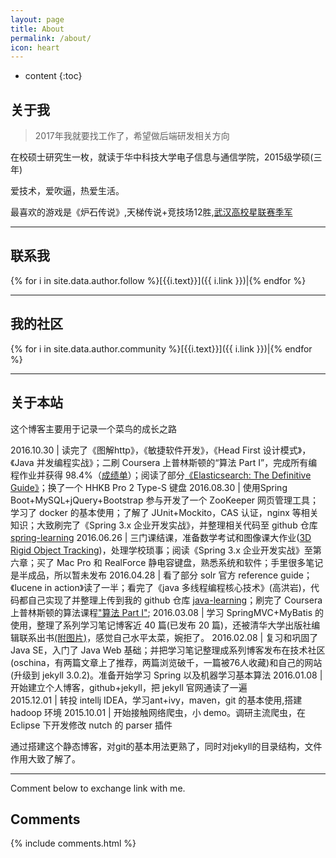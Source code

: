 ```yaml
---
layout: page
title: About
permalink: /about/
icon: heart
---
```


* content
{:toc}


## 关于我


> 2017年我就要找工作了，希望做后端研发相关方向

在校硕士研究生一枚，就读于华中科技大学电子信息与通信学院，2015级学硕(三年)   

爱技术，爱吹逼，热爱生活。

最喜欢的游戏是《炉石传说》,天梯传说+竞技场12胜,[武汉高校星联赛季军](http://7xsna4.com2.z0.glb.clouddn.com/heartstone-prize.png)

---

## 联系我


{% for i in site.data.author.follow %}[{{i.text}}]({{ i.link }})|{% endfor %}

---

## 我的社区

{% for i in site.data.author.community %}[{{i.text}}]({{ i.link }})|{% endfor %}




---

## 关于本站  


这个博客主要用于记录一个菜鸟的成长之路

2016.10.30 | 读完了《图解http》，《敏捷软件开发》，《Head First 设计模式》，《Java 并发编程实战》；二刷 Coursera 上普林斯顿的“算法 Part I”，完成所有编程作业并获得 98.4%（[成绩单](http://7xph6d.com1.z0.glb.clouddn.com/%E9%9A%8F%E7%AC%94_part-I-total.png)）；阅读了部分[《Elasticsearch: The Definitive Guide》](https://www.elastic.co/guide/en/elasticsearch/guide/current/index.html)；换了一个 HHKB Pro 2 Type-S 键盘
2016.08.30 | 使用Spring Boot+MySQL+jQuery+Bootstrap 参与开发了一个 ZooKeeper 网页管理工具；学习了 docker 的基本使用；了解了 JUnit+Mockito，CAS 认证，nginx 等相关知识；大致刷完了《Spring 3.x 企业开发实战》，并整理相关代码至 github 仓库 [spring-learning](https://github.com/brianway/spring-learning)
2016.06.26 | 三门课结课，准备数学考试和图像课大作业([3D Rigid Object Tracking](http://brianway.github.io/2016/05/16/3D-Rigid-Object-Tracking/))，处理学校琐事；阅读《Spring 3.x 企业开发实战》至第六章；买了 Mac Pro 和 RealForce 静电容键盘，熟悉系统和软件；手里很多笔记是半成品，所以暂未发布
2016.04.28 | 看了部分 solr 官方 reference guide；《lucene in action》读了一半；看完了《java 多线程编程核心技术》(高洪岩)，代码都自己实现了并整理上传到我的 github 仓库 [java-learning](https://github.com/brianway/java-learning)；刷完了 Coursera 上普林斯顿的算法课程["算法 Part I"](https://www.coursera.org/course/algs4partI);
2016.03.08 | 学习 SpringMVC+MyBatis 的使用，整理了系列学习笔记博客近 40 篇(已发布 20 篇)，还被清华大学出版社编辑联系出书[(附图片)](http://7xph6d.com1.z0.glb.clouddn.com/%E9%9A%8F%E7%AC%94_%E6%B8%85%E5%8D%8E%E5%A4%A7%E5%AD%A6%E5%87%BA%E7%89%88%E7%A4%BE%E8%81%94%E7%B3%BB%E6%88%91.png)，感觉自己水平太菜，婉拒了。
2016.02.08 | 复习和巩固了 Java SE，入门了 Java Web 基础；并把学习笔记整理成系列博客发布在技术社区(oschina，有两篇文章上了推荐，两篇浏览破千，一篇被76人收藏)和自己的网站(升级到 jekyll 3.0.2)。准备开始学习 Spring 以及机器学习基本算法
2016.01.08 | 开始建立个人博客，github+jekyll，把 jekyll 官网通读了一遍  
2015.12.01 | 转投 intellj IDEA，学习ant+ivy，maven，git 的基本使用,搭建 hadoop 环境
2015.10.01 | 开始接触网络爬虫，小 demo。调研主流爬虫，在 Eclipse 下开发修改 nutch 的 parser 插件


通过搭建这个静态博客，对git的基本用法更熟了，同时对jekyll的目录结构，文件作用大致了解了。  

---


Comment below to exchange link with me.  


## Comments

{% include comments.html %}
